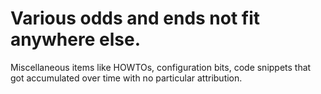 # Various odds and ends not fit anywhere else.

Miscellaneous items like HOWTOs, configuration bits, code snippets that got accumulated over time with no particular attribution.